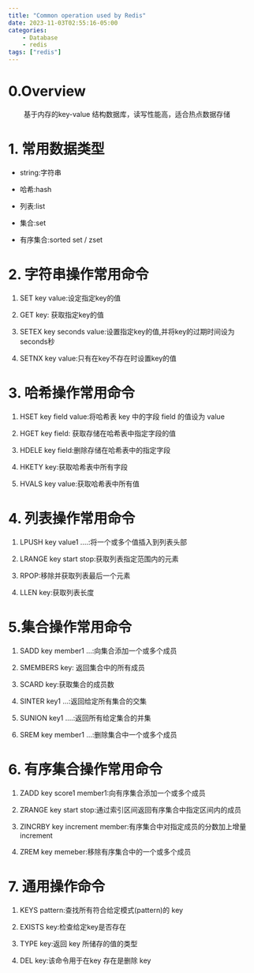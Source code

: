 ```yaml
---
title: "Common operation used by Redis"
date: 2023-11-03T02:55:16-05:00
categories: 
    - Database
    - redis
tags: ["redis"]
---
```

# 0.Overview

        基于内存的key-value 结构数据库，读写性能高，适合热点数据存储

# 1. 常用数据类型

- string:字符串

- 哈希:hash

- 列表:list

- 集合:set

- 有序集合:sorted set / zset

# 2. 字符串操作常用命令

1. SET key value:设定指定key的值

2. GET key: 获取指定key的值

3. SETEX key seconds value:设置指定key的值,并将key的过期时间设为seconds秒

4. SETNX key value:只有在key不存在时设置key的值

# 3. 哈希操作常用命令

1. HSET key field value:将哈希表 key 中的字段 field 的值设为 value

2. HGET key field: 获取存储在哈希表中指定字段的值

3. HDELE key field:删除存储在哈希表中的指定字段

4. HKETY key:获取哈希表中所有字段

5. HVALS key value:获取哈希表中所有值

# 4. 列表操作常用命令

1. LPUSH key value1 ....:将一个或多个值插入到列表头部

2. LRANGE key start stop:获取列表指定范围内的元素

3. RPOP:移除并获取列表最后一个元素

4. LLEN key:获取列表长度

# 5.集合操作常用命令

1. SADD key member1 ...:向集合添加一个或多个成员

2. SMEMBERS key: 返回集合中的所有成员

3. SCARD key:获取集合的成员数

4. SINTER key1 ...:返回给定所有集合的交集

5. SUNION key1 ....:返回所有给定集合的并集

6. SREM key member1 ...:删除集合中一个或多个成员

# 6. 有序集合操作常用命令

1. ZADD key score1 member1:向有序集合添加一个或多个成员

2. ZRANGE key start stop:通过索引区间返回有序集合中指定区间内的成员

3. ZINCRBY key increment member:有序集合中对指定成员的分数加上增量increment

4. ZREM key memeber:移除有序集合中的一个或多个成员

# 7. 通用操作命令

1. KEYS pattern:查找所有符合给定模式(pattern)的 key

2. EXISTS key:检查给定key是否存在

3. TYPE key:返回 key 所储存的值的类型

4. DEL key:该命令用于在key 存在是删除 key
